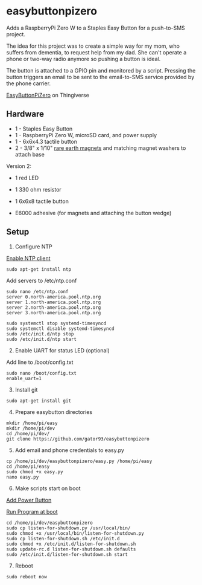 # easybuttonpizero

Adds a RaspberryPi Zero W to a Staples Easy Button for a push-to-SMS project.

The idea for this project was to create a simple way for my mom, who suffers from dementia, to request help from my dad. She can't operate a phone or two-way radio anymore so pushing a button is ideal.

The button is attached to a GPIO pin and monitored by a script. Pressing the button triggers an email to be sent to the email-to-SMS service provided by the phone carrier.

[EasyButtonPiZero](https://www.thingiverse.com/thing:3815784) on Thingiverse


## Hardware
* 1 - Staples Easy Button
* 1 - RaspberryPi Zero W, microSD card, and power supply
* 1 - 6x6x4.3 tactile button
* 2 - 3/8" x 1/10" [rare earth magnets](https://www.rockler.com/rare-earth-magnets-magnets?gclid=CjwKCAjw7uPqBRBlEiwAYDsr113YIHM8D4hktJRxECwKZXEZRNt4ctl47OzL8jG72H5bVa0vkqjzuxoC0qcQAvD_BwE) and matching magnet washers to attach base

Version 2:

* 1 red LED
* 1 330 ohm resistor
* 1 6x6x8 tactile button

* E6000 adhesive (for magnets and attaching the button wedge)

## Setup

1) Configure NTP 

[Enable NTP client](http://raspberrypi.tomasgreno.cz/ntp-client-and-server.html)
```
sudo apt-get install ntp
```

Add servers to /etc/ntp.conf
```
sudo nano /etc/ntp.conf
server 0.north-america.pool.ntp.org
server 1.north-america.pool.ntp.org
server 2.north-america.pool.ntp.org
server 3.north-america.pool.ntp.org

sudo systemctl stop systemd-timesyncd
sudo systemctl disable systemd-timesyncd
sudo /etc/init.d/ntp stop
sudo /etc/init.d/ntp start
```

2) Enable UART for status LED (optional)

Add line to /boot/config.txt
```
sudo nano /boot/config.txt
enable_uart=1
```
3) Install git
```
sudo apt-get install git
```

4) Prepare easybutton directories
```
mkdir /home/pi/easy
mkdir /home/pi/dev
cd /home/pi/dev/
git clone https://github.com/gator93/easybuttonpizero
```

5) Add email and phone credentials to easy.py
```
cp /home/pi/dev/easybuttonpizero/easy.py /home/pi/easy
cd /home/pi/easy
sudo chmod +x easy.py
nano easy.py
```

6) Make scripts start on boot

[Add Power Button](https://howchoo.com/g/mwnlytk3zmm/how-to-add-a-power-button-to-your-raspberry-pi)

[Run Program at boot](https://www.dexterindustries.com/howto/run-a-program-on-your-raspberry-pi-at-startup/)
```
cd /home/pi/dev/easybuttonpizero
sudo cp listen-for-shutdown.py /usr/local/bin/
sudo chmod +x /usr/local/bin/listen-for-shutdown.py
sudo cp listen-for-shutdown.sh /etc/init.d
sudo chmod +x /etc/init.d/listen-for-shutdown.sh
sudo update-rc.d listen-for-shutdown.sh defaults
sudo /etc/init.d/listen-for-shutdown.sh start
```

7) Reboot
```
sudo reboot now
```
